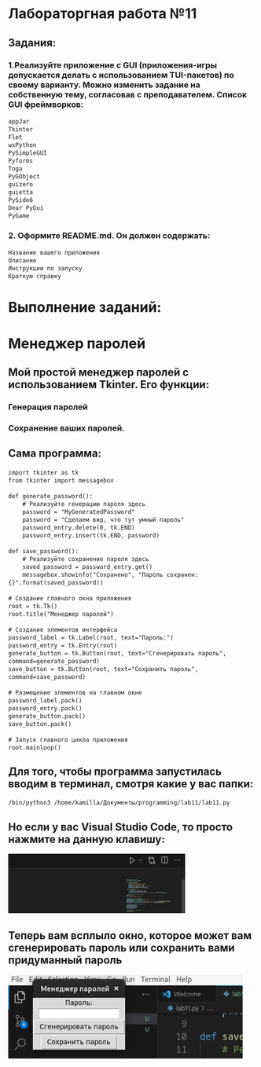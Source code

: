 # Лабораторгная работа №11
## Задания: 
### 1.Реализуйте приложение с GUI (приложения-игры допускается делать с использованием TUI-пакетов) по своему варианту. Можно изменить задание на собственную тему, согласовав с преподавателем. Список GUI фреймворков:

    appJar
    Tkinter
    Flet
    wxPython
    PySimpleGUI
    Pyforms
    Toga
    PyGObject
    guizero
    guietta
    PySide6
    Dear PyGui
    PyGame

### 2. Оформите README.md. Он должен содержать:

    Название вашего приложения
    Описание
    Инструкции по запуску
    Краткую справку
# Выполнение заданий:
# Менеджер паролей
## Мой простой менеджер паролей с использованием Tkinter. Его функции:
### Генерация паролей 
### Сохранение ваших паролей.
## Сама программа:

```
import tkinter as tk
from tkinter import messagebox

def generate_password():
    # Реализуйте генерацию пароля здесь
    password = "MyGeneratedPassword"
    password = "Сделаем вид, что тут умный пароль"
    password_entry.delete(0, tk.END)
    password_entry.insert(tk.END, password)

def save_password():
    # Реализуйте сохранение пароля здесь
    saved_password = password_entry.get()
    messagebox.showinfo("Сохранено", "Пароль сохранен: {}".format(saved_password))

# Создание главного окна приложения
root = tk.Tk()
root.title("Менеджер паролей")

# Создание элементов интерфейса
password_label = tk.Label(root, text="Пароль:")
password_entry = tk.Entry(root)
generate_button = tk.Button(root, text="Сгенерировать пароль", command=generate_password)
save_button = tk.Button(root, text="Сохранить пароль", command=save_password)

# Размещение элементов на главном окне
password_label.pack()
password_entry.pack()
generate_button.pack()
save_button.pack()

# Запуск главного цикла приложения
root.mainloop()
```
## Для того, чтобы программа запустилась вводим в терминал, смотря какие у вас папки: 
 
```
/bin/python3 /home/kamilla/Документы/programming/lab11/lab11.py
```
## Но если у вас Visual Studio Code, то просто нажмите на данную клавишу:
![112](112.png "kнопка")

## Теперь вам всплыло окно, которое может вам сгенерировать пароль или сохранить вами придуманный пароль

![11](11.png "окно")



